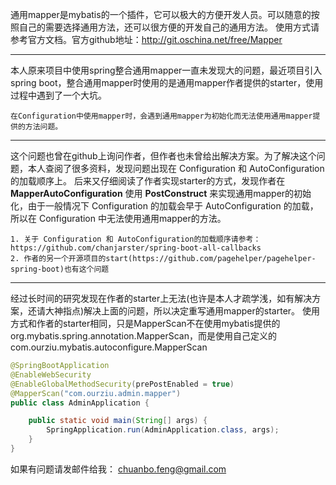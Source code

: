 通用mapper是mybatis的一个插件，它可以极大的方便开发人员。可以随意的按照自己的需要选择通用方法，还可以很方便的开发自己的通用方法。
使用方式请参考官方文档。官方github地址：http://git.oschina.net/free/Mapper
***
本人原来项目中使用spring整合通用mapper一直未发现大的问题，最近项目引入spring boot，整合通用mapper时使用的是通用mapper作者提供的starter，使用过程中遇到了一个大坑。
```
在Configuration中使用mapper时，会遇到通用mapper为初始化而无法使用通用mapper提供的方法问题。
```
***

这个问题也曾在github上询问作者，但作者也未曾给出解决方案。为了解决这个问题，本人查阅了很多资料，发现问题出现在 Configuration 和 AutoConfiguration 的加载顺序上。
后来又仔细阅读了作者实现starter的方式，发现作者在 **MapperAutoConfiguration** 使用 **PostConstruct** 来实现通用mapper的初始化，由于一般情况下 Configuration 的加载会早于 AutoConfiguration 的加载，
所以在 Configuration 中无法使用通用mapper的方法。
```
1. 关于 Configuration 和 AutoConfiguration的加载顺序请参考：https://github.com/chanjarster/spring-boot-all-callbacks
2. 作者的另一个开源项目的start(https://github.com/pagehelper/pagehelper-spring-boot)也有这个问题
```

***

经过长时间的研究发现在作者的starter上无法(也许是本人才疏学浅，如有解决方案，还请大神指点)解决上面的问题，所以决定重写通用mapper的starter。
使用方式和作者的starter相同，只是MapperScan不在使用mybatis提供的org.mybatis.spring.annotation.MapperScan，而是使用自己定义的com.ourziu.mybatis.autoconfigure.MapperScan
```java
@SpringBootApplication
@EnableWebSecurity
@EnableGlobalMethodSecurity(prePostEnabled = true)
@MapperScan("com.ourziu.admin.mapper")
public class AdminApplication {

    public static void main(String[] args) {
        SpringApplication.run(AdminApplication.class, args);
    }
}
```

如果有问题请发邮件给我： chuanbo.feng@gmail.com